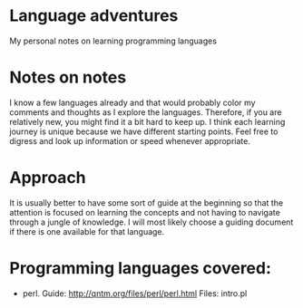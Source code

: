 # Language adventures
My personal notes on learning programming languages

# Notes on notes
I know a few languages already and that would probably color my comments
and thoughts as I explore the languages. Therefore, if you are relatively new,
you might find it a bit hard to keep up. I think each learning journey is
unique because we have different starting points. Feel free to digress and
look up information or speed whenever appropriate.

# Approach
It is usually better to have some sort of guide at the beginning so that the
attention is focused on learning the concepts and not having to navigate
through a jungle of knowledge. I will most likely choose a guiding document
if there is one available for that language.


# Programming languages covered:
- perl. Guide: http://qntm.org/files/perl/perl.html
Files:
  intro.pl
